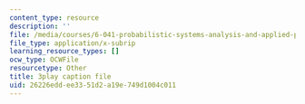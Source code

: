 ```yaml
---
content_type: resource
description: ''
file: /media/courses/6-041-probabilistic-systems-analysis-and-applied-probability-fall-2010/26226eddee3351d2a19e749d1004c011_gMTiAeE0NCw.vtt
file_type: application/x-subrip
learning_resource_types: []
ocw_type: OCWFile
resourcetype: Other
title: 3play caption file
uid: 26226edd-ee33-51d2-a19e-749d1004c011
---
```

